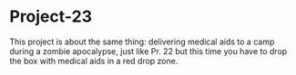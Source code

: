 # Project-23
This project is about the same thing: delivering medical aids to a camp during a zombie apocalypse, just like Pr. 22 but this time you have to drop the box with medical aids in a red drop zone.
